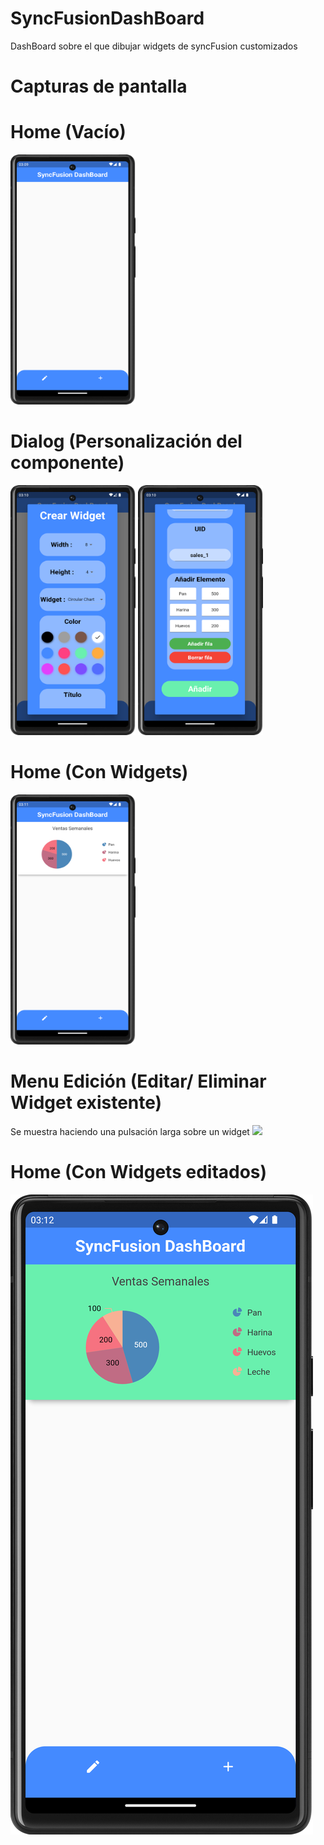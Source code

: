 # SyncFusionDashBoard
DashBoard sobre el que dibujar widgets de syncFusion customizados

# Capturas de pantalla

# Home (Vacío)
<img src="screens/screen_home.png" width="200" height="400">

# Dialog (Personalización del componente)
<img src="screens/screen_dialog.png" width="200" height="400">
<img src="screens/screen_dialog_2.png" width="200" height="400">

# Home (Con Widgets)
<img src="screens/screen_home_widgets.png" width="200" height="400">

# Menu Edición (Editar/ Eliminar Widget existente)
Se muestra haciendo una pulsación larga sobre un widget
<img src="screens/edit_menu.png">

# Home (Con Widgets editados)
<img src="screens/screen_home_widgets_edited.png">